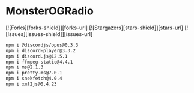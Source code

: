 # MonsterOGRadio
[![Forks][forks-shield]][forks-url]
[![Stargazers][stars-shield]][stars-url]
[![Issues][issues-shield]][issues-url]
 ```sh
npm i @discordjs/opus@0.3.3 
npm i discord-player@3.3.2 
npm i discord.js@12.5.1 
npm i ffmpeg-static@4.4.1 
npm i ms@2.1.3 
npm i pretty-ms@7.0.1 
npm i snekfetch@4.0.4 
npm i xml2js@0.4.23
```
